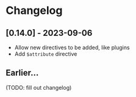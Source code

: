 # Changelog

## [0.14.0] - 2023-09-06

- Allow new directives to be added, like plugins
- Add `$attribute` directive

## Earlier...

(TODO: fill out changelog)
